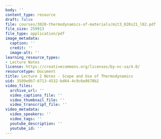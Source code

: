 ```yaml
---
body: ''
content_type: resource
draft: false
file: courses/3020-thermodynamics-of-materials/mit3_020s21_l02.pdf
file_size: 259913
file_type: application/pdf
image_metadata:
  caption: ''
  credit: ''
  image-alt: ''
learning_resource_types:
- Lecture Notes
license: https://creativecommons.org/licenses/by-nc-sa/4.0/
resourcetype: Document
title: Lecture 2 Notes - Scope and Use of Thermodynamics
uid: 3589e0b7-6713-4532-bd64-4c9c6e8678b2
video_files:
  archive_url: ''
  video_captions_file: ''
  video_thumbnail_file: ''
  video_transcript_file: ''
video_metadata:
  video_speakers: ''
  video_tags: ''
  youtube_description: ''
  youtube_id: ''
---
```

